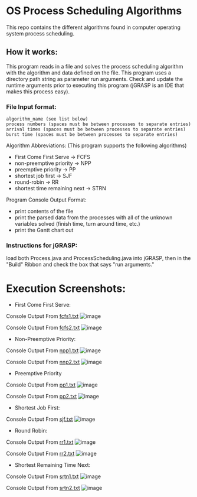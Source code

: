 # OS Process Scheduling Algorithms
This repo contains the different algorithms found in computer operating system process scheduling.

## How it works:
This program reads in a file and solves the process scheduling algorithm with the algorithm and data defined on the file. 
This program uses a directory path string as parameter run arguments. Check and update the runtime arguments prior to executing this program (jGRASP is an IDE that makes this process easy).

### File Input format:
    algorithm_name (see list below)
    process numbers (spaces must be between processes to separate entries)
    arrival times (spaces must be between processes to separate entries)
    burst time (spaces must be between processes to separate entries)

Algorithm Abbreviations: (This program supports the following algorithms)
  * First Come First Serve -> FCFS
  * non-preemptive priority -> NPP
  * preemptive priority -> PP
  * shortest job first -> SJF
  * round-robin -> RR
  * shortest time remaining next -> STRN

Program Console Output Format:
  * print contents of the file
  * print the parsed data from the processes with all of the unknown variables solved (finish time, turn around time, etc.)
  * print the Gantt chart out  


### Instructions for jGRASP:
load both Process.java and ProcessScheduling.java into jGRASP, then in the "Build" Ribbon and check the box that says "run arguments."




# Execution Screenshots:

* First Come First Serve:

Console Output From [fcfs1.txt](https://github.com/Austin-Daigle/Process-Scheduling-Algorithms/blob/main/example%20data/fcfs1.txt)
![image](https://user-images.githubusercontent.com/100094056/193623007-d0dbf79f-2501-4002-8bcf-90660915fc78.png)

Console Output From [fcfs2.txt](https://github.com/Austin-Daigle/Process-Scheduling-Algorithms/blob/main/example%20data/fcfs2.txt)
![image](https://user-images.githubusercontent.com/100094056/193624142-7427e020-b4d3-432a-80d4-8d113f6245b4.png)

* Non-Preemptive Priority:

Console Output From [npp1.txt](https://github.com/Austin-Daigle/Process-Scheduling-Algorithms/blob/main/example%20data/npp1.txt)
![image](https://user-images.githubusercontent.com/100094056/193629551-9733d82f-71dc-41ef-9628-de820df358bb.png)

Console Output From [nnp2.txt](https://github.com/Austin-Daigle/Process-Scheduling-Algorithms/blob/main/example%20data/npp2.txt)
![image](https://user-images.githubusercontent.com/100094056/193629915-a22dcc83-85cb-4e71-8ae9-c986464b31b2.png)

* Preemptive Priority

Console Output From [pp1.txt](https://github.com/Austin-Daigle/Process-Scheduling-Algorithms/blob/main/example%20data/pp1.txt)
![image](https://user-images.githubusercontent.com/100094056/193630088-ec01cdfd-4351-46aa-93db-ae3d6811c64a.png)

Console Output From [pp2.txt](https://github.com/Austin-Daigle/Process-Scheduling-Algorithms/blob/main/example%20data/pp2.txt)
![image](https://user-images.githubusercontent.com/100094056/193630308-d56d5c6f-cb33-44ce-afd8-63911f212d4f.png)

* Shortest Job First:

Console Output From [sjf.txt](https://github.com/Austin-Daigle/Process-Scheduling-Algorithms/blob/main/example%20data/sjf.txt)
![image](https://user-images.githubusercontent.com/100094056/193630611-856da4f9-14da-425d-8468-2a3d8884df82.png)

* Round Robin:

Console Output From [rr1.txt](https://github.com/Austin-Daigle/Process-Scheduling-Algorithms/blob/main/example%20data/rr1.txt)
![image](https://user-images.githubusercontent.com/100094056/193630819-c060e1e8-21c9-4a9c-914b-da6326c5286f.png)

Console Output From [rr2.txt](https://github.com/Austin-Daigle/Process-Scheduling-Algorithms/blob/main/example%20data/rr2.txt)
![image](https://user-images.githubusercontent.com/100094056/193630964-c038d914-718a-4420-a771-3c723bca8ad0.png)

* Shortest Remaining Time Next: 

Console Output From [srtn1.txt](https://github.com/Austin-Daigle/Process-Scheduling-Algorithms/blob/main/example%20data/srtn1.txt)
![image](https://user-images.githubusercontent.com/100094056/193631243-2e38d909-6f9d-497d-9280-9440bdb01735.png)

Console Output From [srtn2.txt](https://github.com/Austin-Daigle/Process-Scheduling-Algorithms/blob/main/example%20data/srtn2.txt)
![image](https://user-images.githubusercontent.com/100094056/193631384-427ced98-19b1-42b1-a103-c0e25c45d12b.png)
